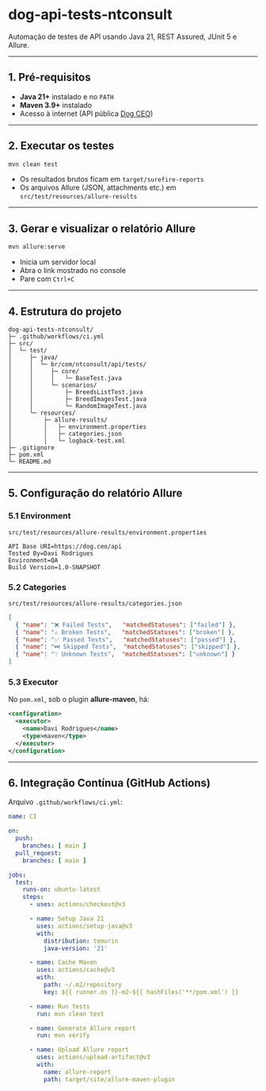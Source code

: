 # dog-api-tests-ntconsult

Automação de testes de API usando Java 21, REST Assured, JUnit 5 e Allure.

---

## 1. Pré-requisitos

- **Java 21+** instalado e no `PATH`  
- **Maven 3.9+** instalado  
- Acesso à internet (API pública [Dog CEO](https://dog.ceo))

---

## 2. Executar os testes

```bash
mvn clean test
```

- Os resultados brutos ficam em `target/surefire-reports`  
- Os arquivos Allure (JSON, attachments etc.) em `src/test/resources/allure-results`

---

## 3. Gerar e visualizar o relatório Allure

```bash
mvn allure:serve
```

- Inicia um servidor local  
- Abra o link mostrado no console  
- Pare com `Ctrl+C`

---

## 4. Estrutura do projeto

```
dog-api-tests-ntconsult/
├─ .github/workflows/ci.yml
├─ src/
│  └─ test/
│     ├─ java/
│     │  └─ br/com/ntconsult/api/tests/
│     │     ├─ core/
│     │     │   └─ BaseTest.java
│     │     └─ scenarios/
│     │         ├─ BreedsListTest.java
│     │         ├─ BreedImagesTest.java
│     │         └─ RandomImageTest.java
│     └─ resources/
│         ├─ allure-results/
│         │   ├─ environment.properties
│         │   ├─ categories.json
│         │   └─ logback-test.xml
├─ .gitignore
├─ pom.xml
└─ README.md
```

---

## 5. Configuração do relatório Allure

### 5.1 Environment

`src/test/resources/allure-results/environment.properties`
```properties
API Base URI=https://dog.ceo/api
Tested By=Davi Rodrigues
Environment=QA
Build Version=1.0-SNAPSHOT
```

### 5.2 Categories

`src/test/resources/allure-results/categories.json`
```json
[
  { "name": "❌ Failed Tests",   "matchedStatuses": ["failed"] },
  { "name": "⚠️ Broken Tests",   "matchedStatuses": ["broken"] },
  { "name": "✅ Passed Tests",   "matchedStatuses": ["passed"] },
  { "name": "⏭️ Skipped Tests",  "matchedStatuses": ["skipped"] },
  { "name": "❔ Unknown Tests",  "matchedStatuses": ["unknown"] }
]
```

### 5.3 Executor

No `pom.xml`, sob o plugin **allure-maven**, há:
```xml
<configuration>
  <executor>
    <name>Davi Rodrigues</name>
    <type>maven</type>
  </executor>
</configuration>
```

---

## 6. Integração Contínua (GitHub Actions)

Arquivo `.github/workflows/ci.yml`:

```yaml
name: CI

on:
  push:
    branches: [ main ]
  pull_request:
    branches: [ main ]

jobs:
  test:
    runs-on: ubuntu-latest
    steps:
      - uses: actions/checkout@v3

      - name: Setup Java 21
        uses: actions/setup-java@v3
        with:
          distribution: temurin
          java-version: '21'

      - name: Cache Maven
        uses: actions/cache@v3
        with:
          path: ~/.m2/repository
          key: ${{ runner.os }}-m2-${{ hashFiles('**/pom.xml') }}

      - name: Run tests
        run: mvn clean test

      - name: Generate Allure report
        run: mvn verify

      - name: Upload Allure report
        uses: actions/upload-artifact@v3
        with:
          name: allure-report
          path: target/site/allure-maven-plugin
```
